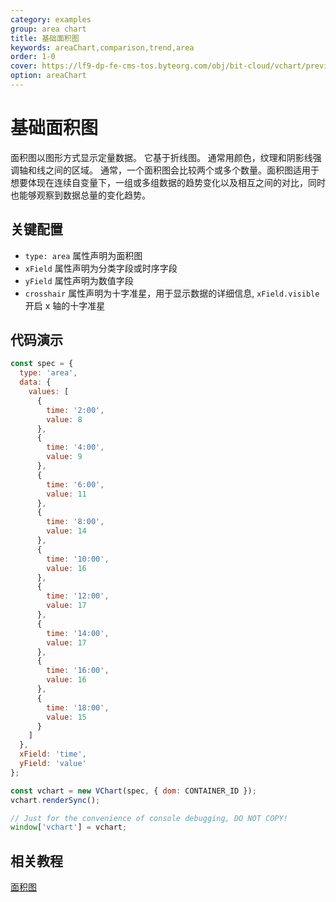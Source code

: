 ```yaml
---
category: examples
group: area chart
title: 基础面积图
keywords: areaChart,comparison,trend,area
order: 1-0
cover: https://lf9-dp-fe-cms-tos.byteorg.com/obj/bit-cloud/vchart/preview/area-chart/basic-area.png
option: areaChart
---
```


# 基础面积图

面积图以图形方式显示定量数据。 它基于折线图。 通常用颜色，纹理和阴影线强调轴和线之间的区域。 通常，一个面积图会比较两个或多个数量。面积图适用于想要体现在连续自变量下，一组或多组数据的趋势变化以及相互之间的对比，同时也能够观察到数据总量的变化趋势。

## 关键配置

- `type: area` 属性声明为面积图
- `xField` 属性声明为分类字段或时序字段
- `yField` 属性声明为数值字段
- `crosshair` 属性声明为十字准星，用于显示数据的详细信息, `xField.visible` 开启 x 轴的十字准星

## 代码演示

```javascript livedemo
const spec = {
  type: 'area',
  data: {
    values: [
      {
        time: '2:00',
        value: 8
      },
      {
        time: '4:00',
        value: 9
      },
      {
        time: '6:00',
        value: 11
      },
      {
        time: '8:00',
        value: 14
      },
      {
        time: '10:00',
        value: 16
      },
      {
        time: '12:00',
        value: 17
      },
      {
        time: '14:00',
        value: 17
      },
      {
        time: '16:00',
        value: 16
      },
      {
        time: '18:00',
        value: 15
      }
    ]
  },
  xField: 'time',
  yField: 'value'
};

const vchart = new VChart(spec, { dom: CONTAINER_ID });
vchart.renderSync();

// Just for the convenience of console debugging, DO NOT COPY!
window['vchart'] = vchart;
```

## 相关教程

[面积图](link)
